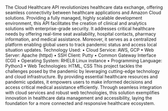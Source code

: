 The Cloud Healthcare API revolutionizes healthcare data exchange, offering seamless connectivity between healthcare applications and Amazon Cloud solutions. Providing a fully managed, highly scalable development environment, this API facilitates the creation of clinical and analytics solutions with enterprise-grade security. It addresses critical healthcare needs by offering real-time seat availability, hospital contacts, pharmacy information, and medical assistance. Moreover, it serves as a centralized platform enabling global users to track pandemic status and access local situation updates.
Technology Used:
•	Cloud Service: AWS, GCP
•	Web Server: Apache (httpd)
•	SSH Client: Putty
•	Common Gateway Interface (CGI)
•	Operating System: RHEL8 Linux instance
•	Programming Language: Python3
•	Web Technologies: HTML, CSS
This project tackles the challenges posed by the pandemic by leveraging cutting-edge technology and cloud infrastructure. By providing essential healthcare resources and pandemic updates, it empowers users to make informed decisions and access critical medical assistance efficiently. Through seamless integration with cloud services and robust web technologies, this solution exemplifies innovation in healthcare data management and accessibility, laying the foundation for a more connected and responsive healthcare ecosystem.
